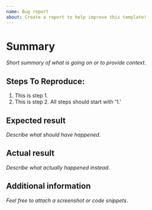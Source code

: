 ```yaml
---
name: Bug report
about: Create a report to help improve this template!
---
```


# Summary

_Short summary of what is going on or to provide context_.

## Steps To Reproduce:

1.  This is step 1.
1.  This is step 2. All steps should start with '1.'

## Expected result

_Describe what should have happened_.

## Actual result

_Describe what actually happened instead_.

## Additional information

_Feel free to attach a screenshot or code snippets_.
